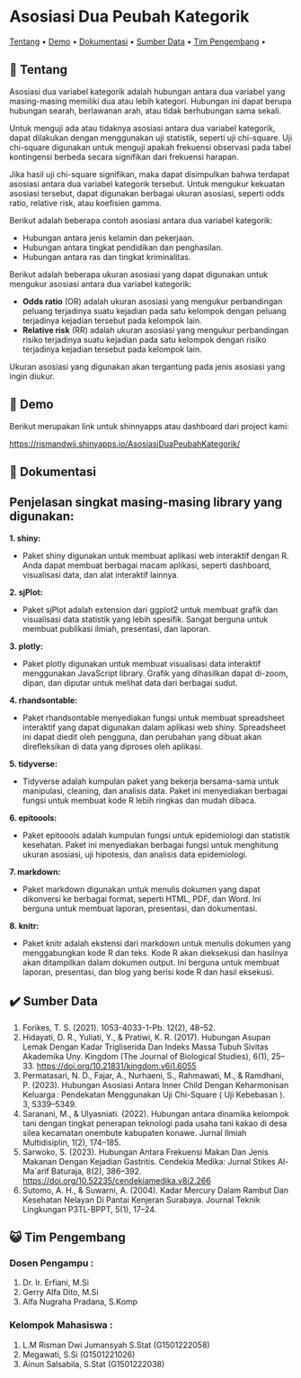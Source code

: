 # Asosiasi Dua Peubah Kategorik

[Tentang](#scroll-tentang)
•
[Demo](#dvd-demo)
•
[Dokumentasi](#blue_book-dokumentasi)
•
[Sumber Data](#heavy_check_mark-deskripsi-data)
•
[Tim Pengembang](#smiley_cat-tim-pengembang)
•

</div>

## :scroll: Tentang
Asosiasi dua variabel kategorik adalah hubungan antara dua variabel yang masing-masing memiliki dua atau lebih kategori. Hubungan ini dapat berupa hubungan searah, berlawanan arah, atau tidak berhubungan sama sekali.

Untuk menguji ada atau tidaknya asosiasi antara dua variabel kategorik, dapat dilakukan dengan menggunakan uji statistik, seperti uji chi-square. Uji chi-square digunakan untuk menguji apakah frekuensi observasi pada tabel kontingensi berbeda secara signifikan dari frekuensi harapan.

Jika hasil uji chi-square signifikan, maka dapat disimpulkan bahwa terdapat asosiasi antara dua variabel kategorik tersebut. Untuk mengukur kekuatan asosiasi tersebut, dapat digunakan berbagai ukuran asosiasi, seperti odds ratio, relative risk, atau koefisien gamma.

Berikut adalah beberapa contoh asosiasi antara dua variabel kategorik:

* Hubungan antara jenis kelamin dan pekerjaan.
* Hubungan antara tingkat pendidikan dan penghasilan.
* Hubungan antara ras dan tingkat kriminalitas.

Berikut adalah beberapa ukuran asosiasi yang dapat digunakan untuk mengukur asosiasi antara dua variabel kategorik:

* **Odds ratio** (OR) adalah ukuran asosiasi yang mengukur perbandingan peluang terjadinya suatu kejadian pada satu kelompok dengan peluang terjadinya kejadian tersebut pada kelompok lain.
* **Relative risk** (RR) adalah ukuran asosiasi yang mengukur perbandingan risiko terjadinya suatu kejadian pada satu kelompok dengan risiko terjadinya kejadian tersebut pada kelompok lain.

Ukuran asosiasi yang digunakan akan tergantung pada jenis asosiasi yang ingin diukur.

## :dvd: Demo

Berikut merupakan link untuk shinnyapps atau dashboard dari project kami:

https://rismandwij.shinyapps.io/AsosiasiDuaPeubahKategorik/

## :blue_book: Dokumentasi 

## Penjelasan singkat masing-masing library yang digunakan:

**1. shiny:**

* Paket shiny digunakan untuk membuat aplikasi web interaktif dengan R. Anda dapat membuat berbagai macam aplikasi, seperti dashboard, visualisasi data, dan alat interaktif lainnya.

**2. sjPlot:**

* Paket sjPlot adalah extension dari ggplot2 untuk membuat grafik dan visualisasi data statistik yang lebih spesifik. Sangat berguna untuk membuat publikasi ilmiah, presentasi, dan laporan.

**3. plotly:**

* Paket plotly digunakan untuk membuat visualisasi data interaktif menggunakan JavaScript library. Grafik yang dihasilkan dapat di-zoom, dipan, dan diputar untuk melihat data dari berbagai sudut.

**4. rhandsontable:**

* Paket rhandsontable menyediakan fungsi untuk membuat spreadsheet interaktif yang dapat digunakan dalam aplikasi web shiny. Spreadsheet ini dapat diedit oleh pengguna, dan perubahan yang dibuat akan direfleksikan di data yang diproses oleh aplikasi.

**5. tidyverse:**

* Tidyverse adalah kumpulan paket yang bekerja bersama-sama untuk manipulasi, cleaning, dan analisis data. Paket ini menyediakan berbagai fungsi untuk membuat kode R lebih ringkas dan mudah dibaca.

**6. epitoools:**

* Paket epitoools adalah kumpulan fungsi untuk epidemiologi dan statistik kesehatan. Paket ini menyediakan berbagai fungsi untuk menghitung ukuran asosiasi, uji hipotesis, dan analisis data epidemiologi.

**7. markdown:**

* Paket markdown digunakan untuk menulis dokumen yang dapat dikonversi ke berbagai format, seperti HTML, PDF, dan Word. Ini berguna untuk membuat laporan, presentasi, dan dokumentasi.

**8. knitr:**

* Paket knitr adalah ekstensi dari markdown untuk menulis dokumen yang menggabungkan kode R dan teks. Kode R akan dieksekusi dan hasilnya akan ditampilkan dalam dokumen output. Ini berguna untuk membuat laporan, presentasi, dan blog yang berisi kode R dan hasil eksekusi.

## :heavy_check_mark: Sumber Data
1. Forikes, T. S. (2021). 1053-4033-1-Pb. 12(2), 48–52.
2. Hidayati, D. R., Yuliati, Y., & Pratiwi, K. R. (2017). Hubungan Asupan Lemak Dengan Kadar Trigliserida Dan Indeks Massa Tubuh Sivitas Akademika Uny. Kingdom (The Journal of Biological Studies), 6(1), 25–33. https://doi.org/10.21831/kingdom.v6i1.6055
3. Permatasari, N. D., Fajar, A., Nurhaeni, S., Rahmawati, M., & Ramdhani, P. (2023). Hubungan Asosiasi Antara Inner Child Dengan Keharmonisan Keluarga : Pendekatan Menggunakan Uji Chi-Square ( Uji Kebebasan ). 3, 5339–5349.
4. Saranani, M., & Ulyasniati. (2022). Hubungan antara dinamika kelompok tani dengan tingkat penerapan teknologi pada usaha tani kakao di desa silea kecamatan onembute kabupaten konawe. Jurnal Ilmiah Multidisiplin, 1(2), 174–185.
5. Sarwoko, S. (2023). Hubungan Antara Frekuensi Makan Dan Jenis Makanan Dengan Kejadian Gastritis. Cendekia Medika: Jurnal Stikes Al-Ma`arif Baturaja, 8(2), 386–392. https://doi.org/10.52235/cendekiamedika.v8i2.266
6. Sutomo, A. H., & Suwarni, A. (2004). Kadar Mercury Dalam Rambut Dan Kesehatan Nelayan Di Pantai Kenjeran Surabaya. Journal Teknik Lingkungan P3TL-BPPT, 5(1), 17–24.



## :smiley_cat: Tim Pengembang
### Dosen Pengampu :
1. Dr. Ir. Erfiani, M.Si
2. Gerry Alfa Dito, M.Si
3. Alfa Nugraha Pradana, S.Komp
### Kelompok Mahasiswa :
1. L.M Risman Dwi Jumansyah S.Stat (G1501222058)
2. Megawati, S.Si (G1501221026)
3. Ainun Salsabila, S.Stat (G1501222038)




